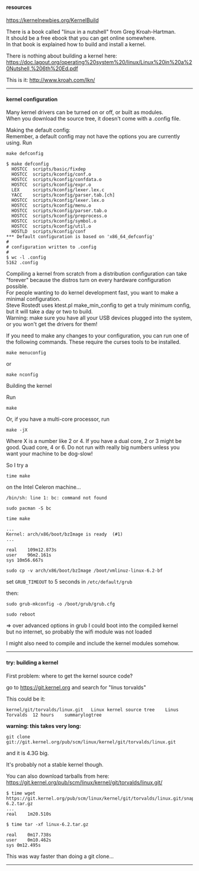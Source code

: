 #### resources

https://kernelnewbies.org/KernelBuild

There is a book called "linux in a nutshell" from Greg Kroah-Hartman.\
It should be a free ebook that you can get online somewhere.\
In that book is explained how to build and install a kernel.

There is nothing about building a kernel here: https://doc.lagout.org/operating%20system%20/linux/Linux%20in%20a%20Nutshell,%206th%20Ed.pdf

This is it: http://www.kroah.com/lkn/

***

#### kernel configuration

Many kernel drivers can be turned on or off, or built as modules.\
When you download the source tree, it doesn't come with a .config file.

Making the default config:\
Remember, a default config may not have the options you are currently using. Run
```
make defconfig
```

```
$ make defconfig
  HOSTCC  scripts/basic/fixdep
  HOSTCC  scripts/kconfig/conf.o
  HOSTCC  scripts/kconfig/confdata.o
  HOSTCC  scripts/kconfig/expr.o
  LEX     scripts/kconfig/lexer.lex.c
  YACC    scripts/kconfig/parser.tab.[ch]
  HOSTCC  scripts/kconfig/lexer.lex.o
  HOSTCC  scripts/kconfig/menu.o
  HOSTCC  scripts/kconfig/parser.tab.o
  HOSTCC  scripts/kconfig/preprocess.o
  HOSTCC  scripts/kconfig/symbol.o
  HOSTCC  scripts/kconfig/util.o
  HOSTLD  scripts/kconfig/conf
*** Default configuration is based on 'x86_64_defconfig'
#
# configuration written to .config
#
$ wc -l .config 
5162 .config
```

Compiling a kernel from scratch from a distribution configuration can take "forever" because the distros turn on every hardware configuration possible.\
For people wanting to do kernel development fast, you want to make a minimal configuration.\
Steve Rostedt uses ktest.pl make_min_config to get a truly minimum config, but it will take a day or two to build.\
Warning: make sure you have all your USB devices plugged into the system, or you won't get the drivers for them!

If you need to make any changes to your configuration, you can run one of the following commands. These require the curses tools to be installed.
```
make menuconfig
```
or
```
make nconfig
```

Building the kernel

Run
```
make
```
Or, if you have a multi-core processor, run
```
make -jX
```
Where X is a number like 2 or 4. If you have a dual core, 2 or 3 might be good. Quad core, 4 or 6. Do not run with really big numbers unless you want your machine to be dog-slow! 

So I try a
```
time make
```
on the Intel Celeron machine...

```
/bin/sh: line 1: bc: command not found
```

```
sudo pacman -S bc
```

```
time make
```

```
...
Kernel: arch/x86/boot/bzImage is ready  (#1)
...

real	109m12.873s
user	96m2.161s
sys	10m56.667s
```

```
sudo cp -v arch/x86/boot/bzImage /boot/vmlinuz-linux-6.2-bf
```

set `GRUB_TIMEOUT` to 5 seconds in `/etc/default/grub`

then:
```
sudo grub-mkconfig -o /boot/grub/grub.cfg
```

```
sudo reboot
```

=> over advanced options in grub I could boot into the compiled kernel\
but no internet, so probably the wifi module was not loaded

I might also need to compile and include the kernel modules somehow.

***
#### try: building a kernel

First problem: where to get the kernel source code?

go to https://git.kernel.org and search for "linus torvalds"

This could be it:
```
kernel/git/torvalds/linux.git	Linux kernel source tree	Linus Torvalds	12 hours	summarylogtree
```

**warning: this takes very long:**
```
git clone git://git.kernel.org/pub/scm/linux/kernel/git/torvalds/linux.git
```
and it is 4.3G big.

It's probably not a stable kernel though.

You can also download tarballs from here:\
https://git.kernel.org/pub/scm/linux/kernel/git/torvalds/linux.git/

```
$ time wget https://git.kernel.org/pub/scm/linux/kernel/git/torvalds/linux.git/snapshot/linux-6.2.tar.gz
...
real	1m20.510s
```

```
$ time tar -xf linux-6.2.tar.gz 

real	0m17.738s
user	0m10.462s
sys	0m12.495s
```

This was way faster than doing a git clone...

***
